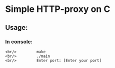 # Simple HTTP-proxy on C

## Usage:
### In console:
    <br/>         make
    <br/>         ./main
    <br/>         Enter port: [Enter your port] 
